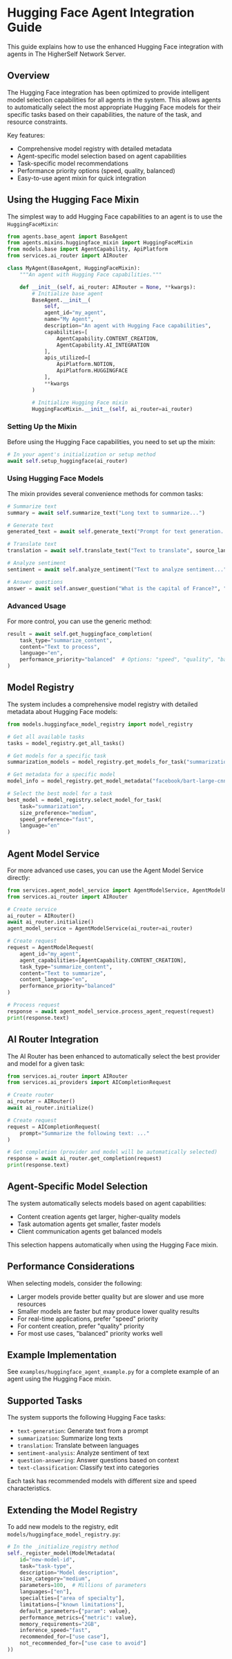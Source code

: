 # Hugging Face Agent Integration Guide

This guide explains how to use the enhanced Hugging Face integration with agents in The HigherSelf Network Server.

## Overview

The Hugging Face integration has been optimized to provide intelligent model selection capabilities for all agents in the system. This allows agents to automatically select the most appropriate Hugging Face models for their specific tasks based on their capabilities, the nature of the task, and resource constraints.

Key features:
- Comprehensive model registry with detailed metadata
- Agent-specific model selection based on agent capabilities
- Task-specific model recommendations
- Performance priority options (speed, quality, balanced)
- Easy-to-use agent mixin for quick integration

## Using the Hugging Face Mixin

The simplest way to add Hugging Face capabilities to an agent is to use the `HuggingFaceMixin`:

```python
from agents.base_agent import BaseAgent
from agents.mixins.huggingface_mixin import HuggingFaceMixin
from models.base import AgentCapability, ApiPlatform
from services.ai_router import AIRouter

class MyAgent(BaseAgent, HuggingFaceMixin):
    """An agent with Hugging Face capabilities."""

    def __init__(self, ai_router: AIRouter = None, **kwargs):
        # Initialize base agent
        BaseAgent.__init__(
            self,
            agent_id="my_agent",
            name="My Agent",
            description="An agent with Hugging Face capabilities",
            capabilities=[
                AgentCapability.CONTENT_CREATION,
                AgentCapability.AI_INTEGRATION
            ],
            apis_utilized=[
                ApiPlatform.NOTION,
                ApiPlatform.HUGGINGFACE
            ],
            **kwargs
        )

        # Initialize Hugging Face mixin
        HuggingFaceMixin.__init__(self, ai_router=ai_router)
```

### Setting Up the Mixin

Before using the Hugging Face capabilities, you need to set up the mixin:

```python
# In your agent's initialization or setup method
await self.setup_huggingface(ai_router)
```

### Using Hugging Face Models

The mixin provides several convenience methods for common tasks:

```python
# Summarize text
summary = await self.summarize_text("Long text to summarize...")

# Generate text
generated_text = await self.generate_text("Prompt for text generation...")

# Translate text
translation = await self.translate_text("Text to translate", source_lang="en", target_lang="fr")

# Analyze sentiment
sentiment = await self.analyze_sentiment("Text to analyze sentiment...")

# Answer questions
answer = await self.answer_question("What is the capital of France?", "France is a country in Europe...")
```

### Advanced Usage

For more control, you can use the generic method:

```python
result = await self.get_huggingface_completion(
    task_type="summarize_content",
    content="Text to process",
    language="en",
    performance_priority="balanced"  # Options: "speed", "quality", "balanced"
)
```

## Model Registry

The system includes a comprehensive model registry with detailed metadata about Hugging Face models:

```python
from models.huggingface_model_registry import model_registry

# Get all available tasks
tasks = model_registry.get_all_tasks()

# Get models for a specific task
summarization_models = model_registry.get_models_for_task("summarization")

# Get metadata for a specific model
model_info = model_registry.get_model_metadata("facebook/bart-large-cnn")

# Select the best model for a task
best_model = model_registry.select_model_for_task(
    task="summarization",
    size_preference="medium",
    speed_preference="fast",
    language="en"
)
```

## Agent Model Service

For more advanced use cases, you can use the Agent Model Service directly:

```python
from services.agent_model_service import AgentModelService, AgentModelRequest
from services.ai_router import AIRouter

# Create service
ai_router = AIRouter()
await ai_router.initialize()
agent_model_service = AgentModelService(ai_router=ai_router)

# Create request
request = AgentModelRequest(
    agent_id="my_agent",
    agent_capabilities=[AgentCapability.CONTENT_CREATION],
    task_type="summarize_content",
    content="Text to summarize",
    content_language="en",
    performance_priority="balanced"
)

# Process request
response = await agent_model_service.process_agent_request(request)
print(response.text)
```

## AI Router Integration

The AI Router has been enhanced to automatically select the best provider and model for a given task:

```python
from services.ai_router import AIRouter
from services.ai_providers import AICompletionRequest

# Create router
ai_router = AIRouter()
await ai_router.initialize()

# Create request
request = AICompletionRequest(
    prompt="Summarize the following text: ..."
)

# Get completion (provider and model will be automatically selected)
response = await ai_router.get_completion(request)
print(response.text)
```

## Agent-Specific Model Selection

The system automatically selects models based on agent capabilities:

- Content creation agents get larger, higher-quality models
- Task automation agents get smaller, faster models
- Client communication agents get balanced models

This selection happens automatically when using the Hugging Face mixin.

## Performance Considerations

When selecting models, consider the following:

- Larger models provide better quality but are slower and use more resources
- Smaller models are faster but may produce lower quality results
- For real-time applications, prefer "speed" priority
- For content creation, prefer "quality" priority
- For most use cases, "balanced" priority works well

## Example Implementation

See `examples/huggingface_agent_example.py` for a complete example of an agent using the Hugging Face mixin.

## Supported Tasks

The system supports the following Hugging Face tasks:

- `text-generation`: Generate text from a prompt
- `summarization`: Summarize long texts
- `translation`: Translate between languages
- `sentiment-analysis`: Analyze sentiment of text
- `question-answering`: Answer questions based on context
- `text-classification`: Classify text into categories

Each task has recommended models with different size and speed characteristics.

## Extending the Model Registry

To add new models to the registry, edit `models/huggingface_model_registry.py`:

```python
# In the _initialize_registry method
self._register_model(ModelMetadata(
    id="new-model-id",
    task="task-type",
    description="Model description",
    size_category="medium",
    parameters=100,  # Millions of parameters
    languages=["en"],
    specialties=["area of specialty"],
    limitations=["known limitations"],
    default_parameters={"param": value},
    performance_metrics={"metric": value},
    memory_requirements="2GB",
    inference_speed="fast",
    recommended_for=["use case"],
    not_recommended_for=["use case to avoid"]
))
```
